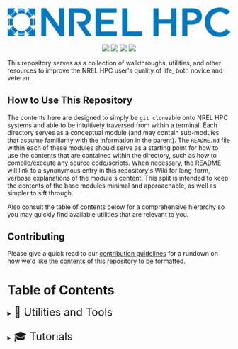 <p align="center"><img src="assets/hpc.png"/></p>
<p align="center">
<a href="http://www.gnu.org/licenses/gpl-3.0.html"><img src="https://img.shields.io/badge/license-GPL--3.0-blue.svg"></a>
<img src="https://img.shields.io/github/repo-size/NREL/HPC.svg?label=size">
<a href="https://github.com/NREL/HPC/issues/"><img src="https://img.shields.io/github/issues/NREL/HPC.svg"></a>
<a href="https://github.com/NREL/HPC/fork"><img src="https://img.shields.io/github/forks/NREL/HPC.svg?style=social"></a>
</p>

This repository serves as a collection of walkthroughs, utilities, and other resources to improve the NREL HPC user's quality of life, both novice and veteran.

## How to Use This Repository

The contents here are designed to simply be `git clone`able onto NREL HPC systems and able to be intuitively traversed from within a terminal. Each directory serves as a conceptual module (and may contain sub-modules that assume familiarity with the information in the parent). The `README.md` file within each of these modules should serve as a starting point for how to use the contents that are contained within the directory, such as how to compile/execute any source code/scripts. When necessary, the README will link to a synonymous entry in this repository's Wiki for long-form, verbose explanations of the module's content. This split is intended to keep the contents of the base modules minimal and approachable, as well as simpler to sift through.

Also consult the table of contents below for a comprehensive hierarchy so you may quickly find available utilities that are relevant to you.

## Contributing
Please give a quick read to our [contribution guidelines](CONTRIBUTING.md) for a rundown on how we'd like the contents of this repository to be formatted.

# Table of Contents

<details>
<summary><font size="5">🔧 Utilities and Tools</font></summary>

* [Workshops and Presentations Hosted by NREL HPC Operations Team](/workshops/README.md)
</details>


### 
<details><summary><font size="5">🎓 Tutorials</font></summary>


> <details><summary><font size="4">👶 Beginner</font></summary>
>
>  * [Markdown](/markdown/README.md)
>  * [Bash](/bash/README.md)
>  * [Git](/git/README.md)
>  </details>
  
>  <details><summary><font size="4">Intermediate</font></summary>
>
>  * [Markdown](/markdown/README.md)
>  </details>
  
>  <details><summary><font size="4">Advanced</font></summary>
>
>  * [Markdown](/markdown/README.md)
>  </details>

</details>

